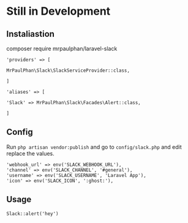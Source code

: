 # Still in Development

## Instaliastion
composer require mrpaulphan/laravel-slack

```
'providers' => [

MrPaulPhan\Slack\SlackServiceProvider::class,

]

'aliases' => [

'Slack' => MrPaulPhan\Slack\Facades\Alert::class,

]
```


## Config
Run `php artisan vendor:publish` and go to `config/slack.php` and edit replace the values.

```
'webhook_url' => env('SLACK_WEBHOOK_URL'),
'channel' => env('SLACK_CHANNEL', '#general'),
'username' => env('SLACK_USERNAME', 'Laravel App'),
'icon' => env('SLACK_ICON', ':ghost:'),
```

## Usage
`Slack::alert('hey')`
